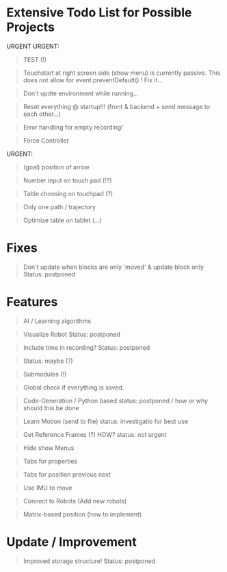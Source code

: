 # Extensive Todo List for Possible Projects

URGENT URGENT:
> TEST (!)

> Touchstart at right screen side (show menu) is currently passive. This does not allow for event.preventDefault() ! Fix it...

>Don't updte environment while running...

> Reset everything @ startup!!! (front & backend + send message to each other...)

> Error handling for empty recording!

> Force Controller


URGENT:
> (goal) position of arrow

> Number input on touch pad (!?)

> Table choosing on touchpad (?)

> Only one path / trajectory

> Optimize table on tablet (...)


# Fixes
> Don't update when blocks are only 'moved' & update block only
Status: postponed


# Features
> AI / Learning algorithms

> Visualize Robot
Status: postponed

> Include time in recording?
Status: postponed

> Status: maybe (?)

> Submodules (!)

> Global check if everything is saved.

> Code-Generation / Python based
status: postponed / how or why should this be done

> Learn Motion (send to file)
status: investigatio for best use

> Get Reference Frames (?) HOW?
status: not urgent

> Hide show Menus

> Tabs for properties

> Tabs for position previous next

> Use IMU to move

> Connect to Robots (Add new robots)

> Matrix-based position (how to implement)


# Update / Improvement
> Improved storage structure!
Status: postponed

